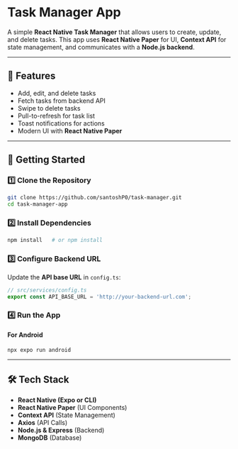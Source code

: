 # Task Manager App

A simple **React Native Task Manager** that allows users to create, update, and delete tasks. This app uses **React Native Paper** for UI, **Context API** for state management, and communicates with a **Node.js backend**.

---

## 📌 Features
- Add, edit, and delete tasks
- Fetch tasks from backend API
- Swipe to delete tasks
- Pull-to-refresh for task list
- Toast notifications for actions
- Modern UI with **React Native Paper**

---

## 🚀 Getting Started

### 1️⃣ Clone the Repository
```sh
git clone https://github.com/santoshP0/task-manager.git
cd task-manager-app
```

### 2️⃣ Install Dependencies
```sh
npm install   # or npm install
```

### 3️⃣ Configure Backend URL
Update the **API base URL** in `config.ts`:
```ts
// src/services/config.ts
export const API_BASE_URL = 'http://your-backend-url.com';
```

### 4️⃣ Run the App
#### For Android
```sh
npx expo run android 
```
---

## 🛠 Tech Stack
- **React Native (Expo or CLI)**
- **React Native Paper** (UI Components)
- **Context API** (State Management)
- **Axios** (API Calls)
- **Node.js & Express** (Backend)
- **MongoDB** (Database)


